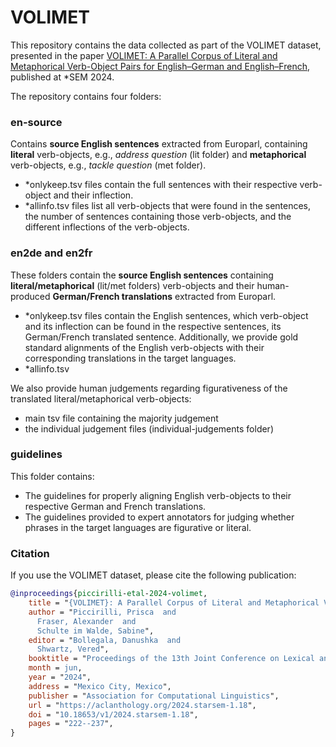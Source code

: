 # VOLIMET

This repository contains the data collected as part of the VOLIMET dataset, presented in the paper [VOLIMET: A Parallel Corpus of Literal and Metaphorical Verb-Object Pairs for English–German and English–French](https://aclanthology.org/2024.starsem-1.18/), published at *SEM 2024.

The repository contains four folders: 

### en-source

Contains **source English sentences** extracted from Europarl, containing **literal** verb-objects, e.g., _address question_ (lit folder) and **metaphorical** verb-objects, e.g., _tackle question_ (met folder). <br/>
- *onlykeep.tsv files contain the full sentences with their respective verb-object and their inflection. <br/>
- *allinfo.tsv files list all verb-objects that were found in the sentences, the number of sentences containing those verb-objects, and the different inflections of the verb-objects. 

### en2de and en2fr

These folders contain the **source English sentences** containing **literal/metaphorical** (lit/met folders) verb-objects and their human-produced **German/French translations** extracted from Europarl. <br/>
- *onlykeep.tsv files contain the English sentences, which verb-object and its inflection can be found in the respective sentences, its German/French translated sentence. Additionally, we provide gold standard alignments of the English verb-objects with their corresponding translations in the target languages. <br/>
- *allinfo.tsv

We also provide human judgements regarding figurativeness of the translated literal/metaphorical verb-objects:<br/>
- main tsv file containing the majority judgement<br/>
- the individual judgement files (individual-judgements folder)

### guidelines

This folder contains:
- The guidelines for properly aligning English verb-objects to their respective German and French translations.
- The guidelines provided to expert annotators for judging whether phrases in the target languages are figurative or literal.

### Citation

If you use the VOLIMET dataset, please cite the following publication:
```bibtex
@inproceedings{piccirilli-etal-2024-volimet,
    title = "{VOLIMET}: A Parallel Corpus of Literal and Metaphorical Verb-Object Pairs for {E}nglish{--}{G}erman and {E}nglish{--}{F}rench",
    author = "Piccirilli, Prisca  and
      Fraser, Alexander  and
      Schulte im Walde, Sabine",
    editor = "Bollegala, Danushka  and
      Shwartz, Vered",
    booktitle = "Proceedings of the 13th Joint Conference on Lexical and Computational Semantics (*SEM 2024)",
    month = jun,
    year = "2024",
    address = "Mexico City, Mexico",
    publisher = "Association for Computational Linguistics",
    url = "https://aclanthology.org/2024.starsem-1.18",
    doi = "10.18653/v1/2024.starsem-1.18",
    pages = "222--237",
}
```
